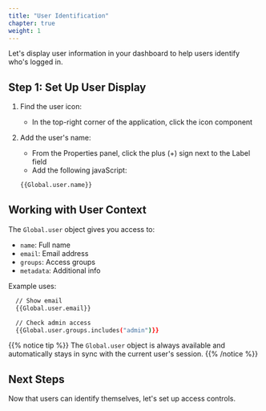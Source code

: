 ```yaml
---
title: "User Identification"
chapter: true
weight: 1
---
```


Let's display user information in your dashboard to help users identify who's logged in.

## Step 1: Set Up User Display

1. Find the user icon:

   - In the top-right corner of the application, click the icon component

2. Add the user's name:

   - From the Properties panel, click the plus (+) sign next to the Label field
   - Add the following javaScript:

   ```sh
   {{Global.user.name}}
   ```

## Working with User Context

The `Global.user` object gives you access to:

- `name`: Full name
- `email`: Email address
- `groups`: Access groups
- `metadata`: Additional info

Example uses:

```sh
  // Show email
  {{Global.user.email}}

  // Check admin access
  {{Global.user.groups.includes("admin")}}
```

{{% notice tip %}}
The `Global.user` object is always available and automatically stays in sync with the current user's session.
{{% /notice %}}

## Next Steps

Now that users can identify themselves, let's set up access controls.
